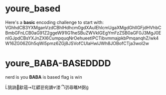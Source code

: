 # youre_based
Here's a **basic** encoding challenge to start with:
VGhhdCB3YXMganVzdCBhIHdhcm0gdXAuIEhlcmUgaXMgdGhlIGFjdHVhbCBmbGFnLCB0aG91Z2ggeW91IG1heSBuZWVkIGEgYmFzZSB0aGF0J3MgJ0EnIGJpdCBsYXJnZXI6CumpquqNrOehueetlPCTibvmmajpkbPmqanqhZ/wk4W16ZG06ZGh5qWi5pmz6ZGj8JSVofCUlaHwlJWh8JOBofCTja3woI2w

# youre_BABA-BASEDDDD
nerd is you
**BABA** is based
flag is win

Ĺ狣訥׶㱃䔃➙玒齽꾇宛䜖ቸ溇ීї갥尋㽯ꓟ弼ġ
